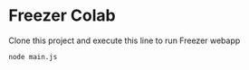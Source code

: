 # Freezer Colab
Clone this project and execute this line to run Freezer webapp
```
node main.js
```
